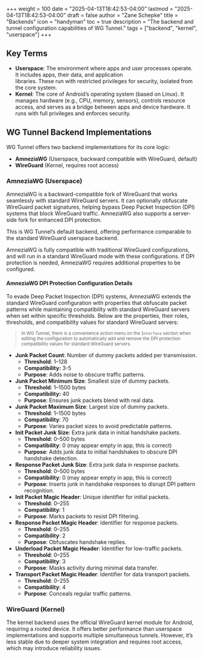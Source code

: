 +++
weight = 100
date = "2025-04-13T18:42:53-04:00"
lastmod = "2025-04-13T18:42:53-04:00"
draft = false
author = "Zane Schepke"
title = "Backends"
icon = "handyman"
toc = true
description = "The backend and tunnel configuration capabilities of WG Tunnel."
tags = ["backend", "kernel", "userspace"]
+++

## Key Terms

- **Userspace**: The environment where apps and user processes operate. It includes apps, their data, and application  
  libraries. These run with restricted privileges for security, isolated from the core system.
- **Kernel**: The core of Android’s operating system (based on Linux). It manages hardware (e.g., CPU, memory, sensors),
  controls resource access, and serves as a bridge between apps and device hardware. It runs with full privileges and
  enforces security.

## WG Tunnel Backend Implementations

WG Tunnel offers two backend implementations for its core logic:

- **AmneziaWG** (Userspace, backward compatible with WireGuard, default)
- **WireGuard** (Kernel, requires root access)

### AmneziaWG (Userspace)

AmneziaWG is a backward-compatible fork of WireGuard that works seamlessly with standard WireGuard servers. It can
optionally obfuscate WireGuard packet signatures, helping bypass Deep Packet Inspection (DPI) systems that block
WireGuard traffic. AmneziaWG also supports a server-side fork for enhanced DPI protection.

This is WG Tunnel’s default backend, offering performance comparable to the standard WireGuard userspace backend.

AmneziaWG is fully compatible with traditional WireGuard configurations, and will run in a standard WireGuard
mode with these configurations. If DPI protection is needed, AmneziaWG requires additional properties to be configured.

#### AmneziaWG DPI Protection Configuration Details

To evade Deep Packet Inspection (DPI) systems, AmneziaWG extends the standard WireGuard configuration with properties
that obfuscate packet patterns while maintaining compatibility with standard WireGuard servers when set within specific
thresholds. Below are the properties, their roles, thresholds, and compatibility values for standard WireGuard servers:

> <small> In WG Tunnel, there is a convenience action menu on the `Interface` section when editing the configuration to 
> automatically add and remove the DPI protection compatibility values for standard WireGuard servers. </small>

- **Junk Packet Count**: Number of dummy packets added per transmission.
  - **Threshold**: 1–128
  - **Compatibility:** 3-5
  - **Purpose**: Adds noise to obscure traffic patterns.
- **Junk Packet Minimum Size**: Smallest size of dummy packets.
  - **Threshold**: 1–1500 bytes
  - **Compatibility:** 40
  - **Purpose**: Ensures junk packets blend with real data.
- **Junk Packet Maximum Size**: Largest size of dummy packets.
  - **Threshold**: 1–1500 bytes
  - **Compatibility**: 70
  - **Purpose**: Varies packet sizes to avoid predictable patterns.
- **Init Packet Junk Size**: Extra junk data in initial handshake packets.
  - **Threshold**: 0–500 bytes
  - **Compatibility**: 0 (may appear empty in app, this is correct)
  - **Purpose**: Adds junk data to initial handshakes to obscure DPI handshake detection.
- **Response Packet Junk Size**: Extra junk data in response packets.
  - **Threshold**: 0–500 bytes
  - **Compatibility**: 0 (may appear empty in app, this is correct)
  - **Purpose**: Inserts junk in handshake responses to disrupt DPI pattern recognition.
- **Init Packet Magic Header**: Unique identifier for initial packets.
  - **Threshold**: 0–255
  - **Compatibility**: 1
  - **Purpose**: Marks packets to resist DPI filtering.
- **Response Packet Magic Header**: Identifier for response packets.
  - **Threshold**: 0–255
  - **Compatibility**: 2
  - **Purpose**: Obfuscates handshake replies.
- **Underload Packet Magic Header**: Identifier for low-traffic packets.
  - **Threshold**: 0–255
  - **Compatibility**: 3
  - **Purpose**: Masks activity during minimal data transfer.
- **Transport Packet Magic Header**: Identifier for data transport packets.
  - **Threshold**: 0–255
  - **Compatibility**: 4
  - **Purpose**: Conceals regular traffic patterns.

### WireGuard (Kernel)

The kernel backend uses the official WireGuard kernel module for Android, requiring a rooted device. It offers better
performance than userspace implementations and supports multiple simultaneous tunnels. However, it’s less stable due to
deeper system integration and requires root access, which may introduce reliability issues.